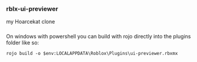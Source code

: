 ### rblx-ui-previewer
my Hoarcekat clone
###
On windows with powershell you can build with rojo directly into the plugins folder like so:
```ps
rojo build -o $env:LOCALAPPDATA\Roblox\Plugins\ui-previewer.rbxmx
```